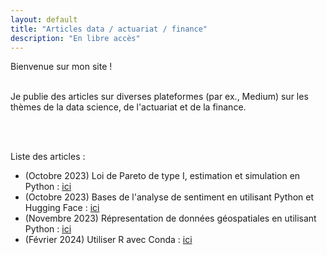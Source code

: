 ```yaml
---
layout: default
title: "Articles data / actuariat / finance"
description: "En libre accès"
---
```


Bienvenue sur mon site ! 
<br>
<br>

Je publie des articles sur diverses plateformes (par ex., Medium) sur les thèmes de la data science, de l'actuariat et de la finance. 

<br>
<br>

Liste des articles :
<ul type="1">
  <li> (Octobre 2023) Loi de Pareto de type I, estimation et simulation en Python : <a href = "https://medium.com/@tortuecookie/the-pareto-distribution-in-python-509a05873234"> ici </a> </li>
  <li> (Octobre 2023) Bases de l'analyse de sentiment en utilisant Python et Hugging Face : <a href = "https://medium.com/towardsdev/intro-to-sentiment-analysis-using-python-and-hugging-face-9534f4e0cf44"> ici </a> </li>
  <li> (Novembre 2023) Répresentation de données géospatiales en utilisant Python : <a href = "https://remarkablegardensapp.streamlit.app/"> ici </a> </li>
  <li> (Février 2024) Utiliser R avec Conda : <a href = "https://medium.com/@tortuecookie/using-r-with-conda-80953395bfe6"> ici </a> </li>
</ul>
